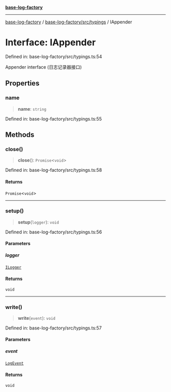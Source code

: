 [**base-log-factory**](../../../../index.md)

***

[base-log-factory](../../../../index.md) / [base-log-factory/src/typings](../index.md) / IAppender

# Interface: IAppender

Defined in: base-log-factory/src/typings.ts:54

Appender interface (日志记录器接口)

## Properties

### name

> **name**: `string`

Defined in: base-log-factory/src/typings.ts:55

## Methods

### close()

> **close**(): `Promise`\<`void`\>

Defined in: base-log-factory/src/typings.ts:58

#### Returns

`Promise`\<`void`\>

***

### setup()

> **setup**(`logger`): `void`

Defined in: base-log-factory/src/typings.ts:56

#### Parameters

##### logger

[`ILogger`](ILogger.md)

#### Returns

`void`

***

### write()

> **write**(`event`): `void`

Defined in: base-log-factory/src/typings.ts:57

#### Parameters

##### event

[`LogEvent`](LogEvent.md)

#### Returns

`void`
